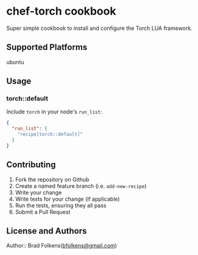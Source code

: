# chef-torch cookbook

Super simple cookbook to install and configure the Torch LUA framework.

## Supported Platforms

ubuntu

## Usage

### torch::default

Include `torch` in your node's `run_list`:

```json
{
  "run_list": [
    "recipe[torch::default]"
  ]
}
```

## Contributing

1. Fork the repository on Github
2. Create a named feature branch (i.e. `add-new-recipe`)
3. Write your change
4. Write tests for your change (if applicable)
5. Run the tests, ensuring they all pass
6. Submit a Pull Request

## License and Authors

Author:: Brad Folkens(<bfolkens@gmail.com>)
